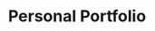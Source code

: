 ---
# Featured tags need to have either the `list` or `grid` layout (PRO only).
layout: list

# The title of the tag's page.
title: Personal Portfolio

# The name of the tag, used in a post's front matter (e.g. tags: [<slug>]).
slug: personal-portfolio

# (Optional) Write a short (~150 characters) description of this featured tag.
description: >
  Here is the journey as I build my personal portfolio website!

# (Optional) You can disable grouping posts by date.
# no_groups: true

# Exclude this example category from the sitemap.
# DON'T USE THIS SETTING IN YOUR CATEGORIES!
# sitemap: False
---